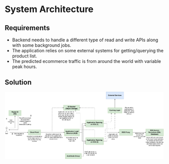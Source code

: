 # System Architecture
## Requirements
- Backend needs to handle a different type of read and write APIs along with some background jobs.
- The application relies on some external systems for getting/querying the product list.
- The predicted ecommerce traffic is from around the world with variable peak hours.

## Solution
<img src="sys-arch.png">
